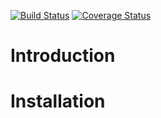 [![Build Status](https://travis-ci.org/PatternFM/tokamak.svg?branch=master)](https://travis-ci.org/PatternFM/tokamak)
[![Coverage Status](https://coveralls.io/repos/github/PatternFM/tokamak/badge.svg?branch=master)](https://coveralls.io/github/PatternFM/tokamak?branch=master)  

# Introduction

# Installation